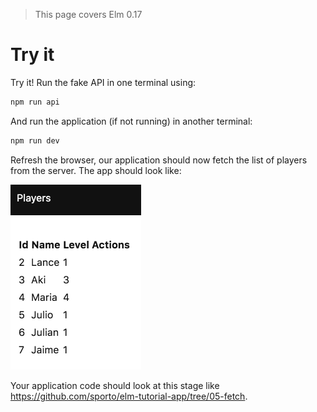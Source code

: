 > This page covers Elm 0.17

# Try it

Try it! Run the fake API in one terminal using:

```bash
npm run api
```

And run the application (if not running) in another terminal:

```bash
npm run dev
```

Refresh the browser, our application should now fetch the list of players from the server. The app should look like:

![Screenshot](screenshot.png)

Your application code should look at this stage like <https://github.com/sporto/elm-tutorial-app/tree/05-fetch>.
